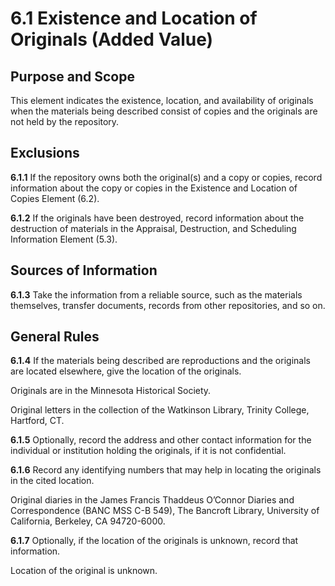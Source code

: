 # 6.1 Existence and Location of Originals (Added Value)

## Purpose and Scope

This element indicates the existence, location, and availability of originals when the materials being described consist of copies and the originals are not held by the repository.

## Exclusions

**6.1.1** If the repository owns both the original(s) and a copy or copies, record information about the copy or copies in the Existence and Location of Copies Element (6.2).

**6.1.2** If the originals have been destroyed, record information about the destruction of materials in the Appraisal, Destruction, and Scheduling Information Element (5.3).

## Sources of Information

**6.1.3** Take the information from a reliable source, such as the materials themselves, transfer documents, records from other repositories, and so on.

## General Rules

**6.1.4** If the materials being described are reproductions and the originals are located elsewhere, give the location of the originals.

Originals are in the Minnesota Historical Society.

Original letters in the collection of the Watkinson Library, Trinity College, Hartford, CT.

**6.1.5** Optionally, record the address and other contact information for the individual or institution holding the originals, if it is not confidential.

**6.1.6** Record any identifying numbers that may help in locating the originals in the cited location.

Original diaries in the James Francis Thaddeus O’Connor Diaries and Correspondence (BANC MSS C-B 549), The Bancroft Library, University of California, Berkeley, CA 94720-6000.

**6.1.7** Optionally, if the location of the originals is unknown, record that information.

Location of the original is unknown.

